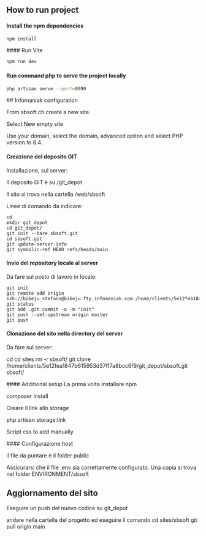 ## How to run project

#### Install the npm dependencies
```sh
npm install
```

#### Run Vite

```sh
npm run dev
```

#### Run command php to serve the project locally

```sh
php artisan serve --port=9990
```



## Infomaniak configuration

From sbsoft.ch create a new site.

Select New empty site

Use your domain, select the domain, advanced option and select PHP version to 8.4.

#### Creazione del deposito GIT

Installazione, sul server:

Il deposito GIT è su /git_depot

Il sito si trova nella cartella /web/sbsoft 

Linee di comando da indicare:
```
cd
mkdir git_depot
cd git_depot/
git init --bare sbsoft.git
cd sbsoft.git
git update-server-info
git symbolic-ref HEAD refs/heads/main
```
#### Invio del repository locale al server

Da fare sul posto di lavoro in locale:
```
git init
git remote add origin ssh://bi6eju_stefano@bi6eju.ftp.infomaniak.com:/home/clients/5e12fea1847b615953d37ff7a8bcc6f9/git_depot/sbsoft.git
git status
git add .git commit -a -m "init"
git push --set-upstream origin master
git push
```

#### Clonazione del sito nella directory del server

Da fare sul server:

cd
cd sites
rm -r sbsoft/
git clone /home/clients/5e12fea1847b615953d37ff7a8bcc6f9/git_depot/sbsoft.git sbsoft/


#### Additional setup
La prima volta installare npm

composer install


Creare il link allo storage

php artisan storage:link

Script css to add manually

#### Configurazione host

il file da puntare è il folder public

Assicurarsi che il file .env sia correttamente configurato.
Una copia si trova nel folder ENVIRONMENT/sbsoft

## Aggiornamento del sito

Eseguire un push del nuovo codice su git_depot

andare nella cartella del progetto ed eseguire il comando
cd sites/sbsoft
git pull origin main